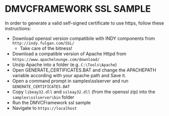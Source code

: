 # DMVCFRAMEWORK SSL SAMPLE

In order to generate a valid self-signed certificate to use https, follow these instructions:
- Download openssl version compatibile with INDY components from `http://indy.fulgan.com/SSL/`
    - Take care of the bitness! 
- Download a compatible version of Apache Httpd from `https://www.apachelounge.com/download/`
- Unzip Apache into a folder (e.g. `C:\Tools\Apache`)
- Open GENERATE_CERTIFICATES.BAT and change the APACHEPATH variable according with your apache path and Save it.
- Open a command prompt in samples\sslserver and run `GENERATE_CERTIFICATES.BAT`
- Copy `libeay32.dll` and `ssleay32.dll` (from the openssl zip) into the `samples\sslserver\bin` folder
- Run the DMVCFramework ssl sample
- Navigate to `https://localhost`